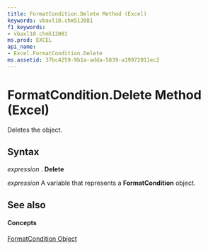```yaml
---
title: FormatCondition.Delete Method (Excel)
keywords: vbaxl10.chm512081
f1_keywords:
- vbaxl10.chm512081
ms.prod: EXCEL
api_name:
- Excel.FormatCondition.Delete
ms.assetid: 37bc4259-9b1a-adda-5839-a19972011ec2
---
```



# FormatCondition.Delete Method (Excel)

Deletes the object.


## Syntax

 _expression_ . **Delete**

 _expression_ A variable that represents a **FormatCondition** object.


## See also


#### Concepts


[FormatCondition Object](formatcondition-object-excel.md)

